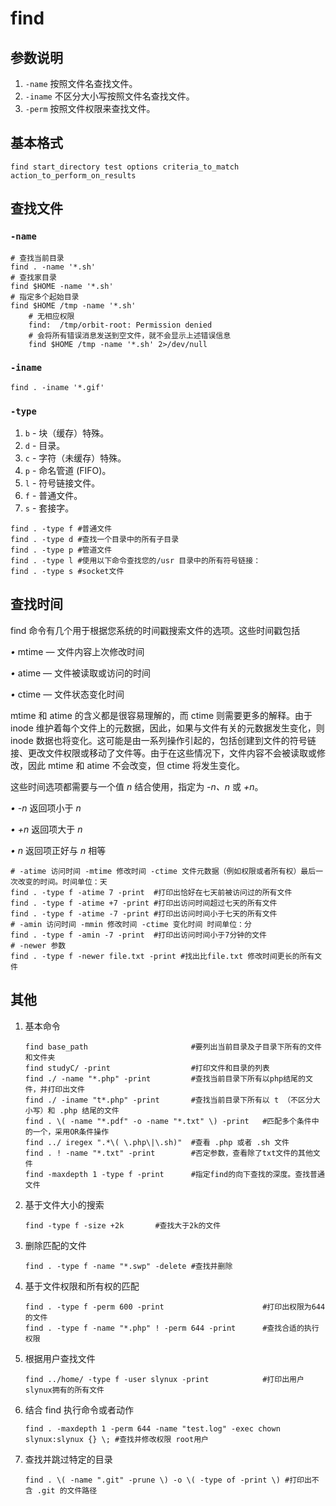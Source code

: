 # find

## 参数说明

1. `-name` 按照文件名查找文件。
2. `-iname` 不区分大小写按照文件名查找文件。
3. `-perm` 按照文件权限来查找文件。

## 基本格式

```shell
find start_directory test options criteria_to_match action_to_perform_on_results
```

## 查找文件

### `-name`

```shell
# 查找当前目录
find . -name '*.sh'
# 查找家目录
find $HOME -name '*.sh'
# 指定多个起始目录
find $HOME /tmp -name '*.sh'
	# 无相应权限
	find:  /tmp/orbit-root: Permission denied
	# 会将所有错误消息发送到空文件，就不会显示上述错误信息
	find $HOME /tmp -name '*.sh' 2>/dev/null
```

### `-iname` 

```shell
find . -iname '*.gif'
```

### `-type`

1. `b` - 块（缓存）特殊。
2. `d` - 目录。
3. `c` - 字符（未缓存）特殊。
4. `p` - 命名管道 (FIFO)。
5. `l` - 符号链接文件。
6. `f` - 普通文件。
7. `s` - 套接字。

```shell
find . -type f #普通文件
find . -type d #查找一个目录中的所有子目录
find . -type p #管道文件
find . -type l #使用以下命令查找您的/usr 目录中的所有符号链接：
find . -type s #socket文件
```

## 查找时间

find 命令有几个用于根据您系统的时间戳搜索文件的选项。这些时间戳包括

*•* mtime *—* 文件内容上次修改时间

*•* atime — 文件被读取或访问的时间

*•* ctime — 文件状态变化时间

mtime 和 atime 的含义都是很容易理解的，而 ctime 则需要更多的解释。由于 inode 维护着每个文件上的元数据，因此，如果与文件有关的元数据发生变化，则 inode 数据也将变化。这可能是由一系列操作引起的，包括创建到文件的符号链接、更改文件权限或移动了文件等。由于在这些情况下，文件内容不会被读取或修改，因此 mtime 和 atime 不会改变，但 ctime 将发生变化。

这些时间选项都需要与一个值 *n* 结合使用，指定为 *-n、n* 或 *+n*。

*• -n* 返回项小于 *n*

*• +n* 返回项大于 *n*

*• n* 返回项正好与 *n* 相等

```shell
# -atime 访问时间 -mtime 修改时间 -ctime 文件元数据（例如权限或者所有权）最后一次改变的时间。时间单位：天
find . -type f -atime 7 -print  #打印出恰好在七天前被访问过的所有文件
find . -type f -atime +7 -print #打印出访问时间超过七天的所有文件
find . -type f -atime -7 -print #打印出访问时间小于七天的所有文件
# -amin 访问时间 -mmin 修改时间 -ctime 变化时间 时间单位：分
find . -type f -amin -7 -print  #打印出访问时间小于7分钟的文件
# -newer 参数
find . -type f -newer file.txt -print #找出比file.txt 修改时间更长的所有文件
```

## 其他

1. 基本命令

   ```shell
   find base_path                       #要列出当前目录及子目录下所有的文件和文件夹
   find studyC/ -print                  #打印文件和目录的列表
   find ./ -name "*.php" -print         #查找当前目录下所有以php结尾的文件，并打印出文件
   find ./ -iname "t*.php" -print       #查找当前目录下所有以 t （不区分大小写）和 .php 结尾的文件
   find . \( -name "*.pdf" -o -name "*.txt" \) -print   #匹配多个条件中的一个，采用OR条件操作
   find ../ iregex ".*\( \.php\|\.sh)"  #查看 .php 或者 .sh 文件
   find . ! -name "*.txt" -print        #否定参数，查看除了txt文件的其他文件
   find -maxdepth 1 -type f -print      #指定find的向下查找的深度。查找普通文件
   ```

2. 基于文件大小的搜索

   ```shell
   find -type f -size +2k		#查找大于2k的文件
   ```

3. 删除匹配的文件

   ```shell
   find . -type f -name "*.swp" -delete	#查找并删除
   ```

4. 基于文件权限和所有权的匹配

   ```shell
   find . -type f -perm 600 -print						#打印出权限为644的文件
   find . -type f -name "*.php" ! -perm 644 -print		#查找合适的执行权限
   ```

5. 根据用户查找文件

   ```shell
   find ../home/ -type f -user slynux -print			#打印出用户slynux拥有的所有文件
   ```

6. 结合 find 执行命令或者动作

   ```shell
   find . -maxdepth 1 -perm 644 -name "test.log" -exec chown slynux:slynux {} \; #查找并修改权限 root用户
   ```

7. 查找并跳过特定的目录

   ```shell
   find . \( -name ".git" -prune \) -o \( -type of -print \) #打印出不含 .git 的文件路径
   ```

